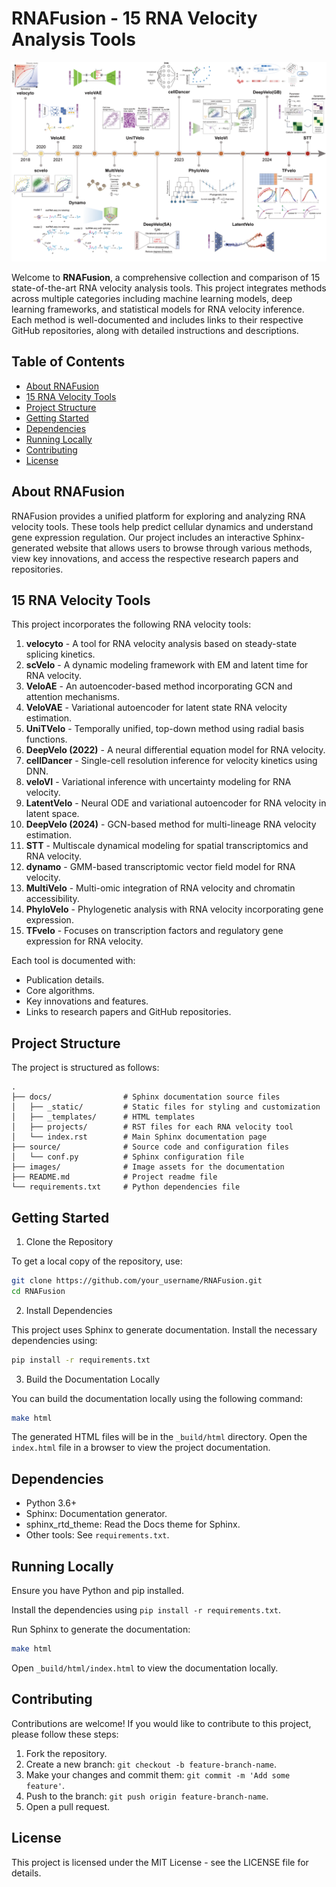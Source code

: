 # RNAFusion - 15 RNA Velocity Analysis Tools

![RNAFusion](./source/images/ph1.png)

Welcome to **RNAFusion**, a comprehensive collection and comparison of 15 state-of-the-art RNA velocity analysis tools. This project integrates methods across multiple categories including machine learning models, deep learning frameworks, and statistical models for RNA velocity inference. Each method is well-documented and includes links to their respective GitHub repositories, along with detailed instructions and descriptions.

## Table of Contents
- [About RNAFusion](#about-rnafusion)
- [15 RNA Velocity Tools](#15-rna-velocity-tools)
- [Project Structure](#project-structure)
- [Getting Started](#getting-started)
- [Dependencies](#dependencies)
- [Running Locally](#running-locally)
- [Contributing](#contributing)
- [License](#license)

## About RNAFusion

RNAFusion provides a unified platform for exploring and analyzing RNA velocity tools. These tools help predict cellular dynamics and understand gene expression regulation. Our project includes an interactive Sphinx-generated website that allows users to browse through various methods, view key innovations, and access the respective research papers and repositories.

## 15 RNA Velocity Tools

This project incorporates the following RNA velocity tools:

1. **velocyto** - A tool for RNA velocity analysis based on steady-state splicing kinetics.
2. **scVelo** - A dynamic modeling framework with EM and latent time for RNA velocity.
3. **VeloAE** - An autoencoder-based method incorporating GCN and attention mechanisms.
4. **VeloVAE** - Variational autoencoder for latent state RNA velocity estimation.
5. **UniTVelo** - Temporally unified, top-down method using radial basis functions.
6. **DeepVelo (2022)** - A neural differential equation model for RNA velocity.
7. **cellDancer** - Single-cell resolution inference for velocity kinetics using DNN.
8. **veloVI** - Variational inference with uncertainty modeling for RNA velocity.
9. **LatentVelo** - Neural ODE and variational autoencoder for RNA velocity in latent space.
10. **DeepVelo (2024)** - GCN-based method for multi-lineage RNA velocity estimation.
11. **STT** - Multiscale dynamical modeling for spatial transcriptomics and RNA velocity.
12. **dynamo** - GMM-based transcriptomic vector field model for RNA velocity.
13. **MultiVelo** - Multi-omic integration of RNA velocity and chromatin accessibility.
14. **PhyloVelo** - Phylogenetic analysis with RNA velocity incorporating gene expression.
15. **TFvelo** - Focuses on transcription factors and regulatory gene expression for RNA velocity.

Each tool is documented with:
- Publication details.
- Core algorithms.
- Key innovations and features.
- Links to research papers and GitHub repositories.




## Project Structure

The project is structured as follows:

```
.
├── docs/                # Sphinx documentation source files
│   ├── _static/         # Static files for styling and customization
│   ├── _templates/      # HTML templates
│   ├── projects/        # RST files for each RNA velocity tool
│   └── index.rst        # Main Sphinx documentation page
├── source/              # Source code and configuration files
│   └── conf.py          # Sphinx configuration file
├── images/              # Image assets for the documentation
├── README.md            # Project readme file
└── requirements.txt     # Python dependencies file
```

## Getting Started

1. Clone the Repository

To get a local copy of the repository, use:

```bash
git clone https://github.com/your_username/RNAFusion.git
cd RNAFusion
```

2. Install Dependencies

This project uses Sphinx to generate documentation. Install the necessary dependencies using:

```bash
pip install -r requirements.txt
```

3. Build the Documentation Locally

You can build the documentation locally using the following command:

```bash
make html
```

The generated HTML files will be in the `_build/html` directory. Open the `index.html` file in a browser to view the project documentation.

## Dependencies

- Python 3.6+
- Sphinx: Documentation generator.
- sphinx_rtd_theme: Read the Docs theme for Sphinx.
- Other tools: See `requirements.txt`.

## Running Locally

Ensure you have Python and pip installed.

Install the dependencies using `pip install -r requirements.txt`.

Run Sphinx to generate the documentation:

```bash
make html
```

Open `_build/html/index.html` to view the documentation locally.

## Contributing

Contributions are welcome! If you would like to contribute to this project, please follow these steps:

1. Fork the repository.
2. Create a new branch: `git checkout -b feature-branch-name`.
3. Make your changes and commit them: `git commit -m 'Add some feature'`.
4. Push to the branch: `git push origin feature-branch-name`.
5. Open a pull request.

## License

This project is licensed under the MIT License - see the LICENSE file for details.

